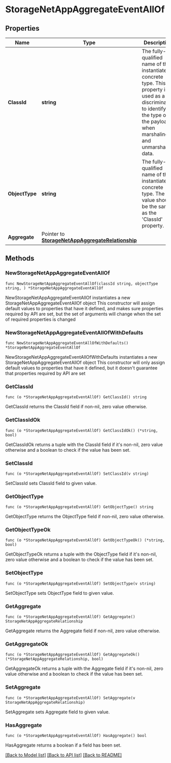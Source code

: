 # StorageNetAppAggregateEventAllOf

## Properties

Name | Type | Description | Notes
------------ | ------------- | ------------- | -------------
**ClassId** | **string** | The fully-qualified name of the instantiated, concrete type. This property is used as a discriminator to identify the type of the payload when marshaling and unmarshaling data. | [default to "storage.NetAppAggregateEvent"]
**ObjectType** | **string** | The fully-qualified name of the instantiated, concrete type. The value should be the same as the &#39;ClassId&#39; property. | [default to "storage.NetAppAggregateEvent"]
**Aggregate** | Pointer to [**StorageNetAppAggregateRelationship**](storage.NetAppAggregate.Relationship.md) |  | [optional] 

## Methods

### NewStorageNetAppAggregateEventAllOf

`func NewStorageNetAppAggregateEventAllOf(classId string, objectType string, ) *StorageNetAppAggregateEventAllOf`

NewStorageNetAppAggregateEventAllOf instantiates a new StorageNetAppAggregateEventAllOf object
This constructor will assign default values to properties that have it defined,
and makes sure properties required by API are set, but the set of arguments
will change when the set of required properties is changed

### NewStorageNetAppAggregateEventAllOfWithDefaults

`func NewStorageNetAppAggregateEventAllOfWithDefaults() *StorageNetAppAggregateEventAllOf`

NewStorageNetAppAggregateEventAllOfWithDefaults instantiates a new StorageNetAppAggregateEventAllOf object
This constructor will only assign default values to properties that have it defined,
but it doesn't guarantee that properties required by API are set

### GetClassId

`func (o *StorageNetAppAggregateEventAllOf) GetClassId() string`

GetClassId returns the ClassId field if non-nil, zero value otherwise.

### GetClassIdOk

`func (o *StorageNetAppAggregateEventAllOf) GetClassIdOk() (*string, bool)`

GetClassIdOk returns a tuple with the ClassId field if it's non-nil, zero value otherwise
and a boolean to check if the value has been set.

### SetClassId

`func (o *StorageNetAppAggregateEventAllOf) SetClassId(v string)`

SetClassId sets ClassId field to given value.


### GetObjectType

`func (o *StorageNetAppAggregateEventAllOf) GetObjectType() string`

GetObjectType returns the ObjectType field if non-nil, zero value otherwise.

### GetObjectTypeOk

`func (o *StorageNetAppAggregateEventAllOf) GetObjectTypeOk() (*string, bool)`

GetObjectTypeOk returns a tuple with the ObjectType field if it's non-nil, zero value otherwise
and a boolean to check if the value has been set.

### SetObjectType

`func (o *StorageNetAppAggregateEventAllOf) SetObjectType(v string)`

SetObjectType sets ObjectType field to given value.


### GetAggregate

`func (o *StorageNetAppAggregateEventAllOf) GetAggregate() StorageNetAppAggregateRelationship`

GetAggregate returns the Aggregate field if non-nil, zero value otherwise.

### GetAggregateOk

`func (o *StorageNetAppAggregateEventAllOf) GetAggregateOk() (*StorageNetAppAggregateRelationship, bool)`

GetAggregateOk returns a tuple with the Aggregate field if it's non-nil, zero value otherwise
and a boolean to check if the value has been set.

### SetAggregate

`func (o *StorageNetAppAggregateEventAllOf) SetAggregate(v StorageNetAppAggregateRelationship)`

SetAggregate sets Aggregate field to given value.

### HasAggregate

`func (o *StorageNetAppAggregateEventAllOf) HasAggregate() bool`

HasAggregate returns a boolean if a field has been set.


[[Back to Model list]](../README.md#documentation-for-models) [[Back to API list]](../README.md#documentation-for-api-endpoints) [[Back to README]](../README.md)


